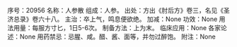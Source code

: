序号：20956
名称：人参散
组成：人参。
出处：方出《肘后方》卷三，名见《圣济总录》卷六十八。
主治：卒上气，鸣息便欲绝。
加减：None
功效：None
用法用量：每服方寸匕，1日5-6次。
制备方法：上为末。
临床应用：None
各家论述：None
用药禁忌：忌腥、咸。醋、酱、面等，并勿过醉饱。
附注：None
